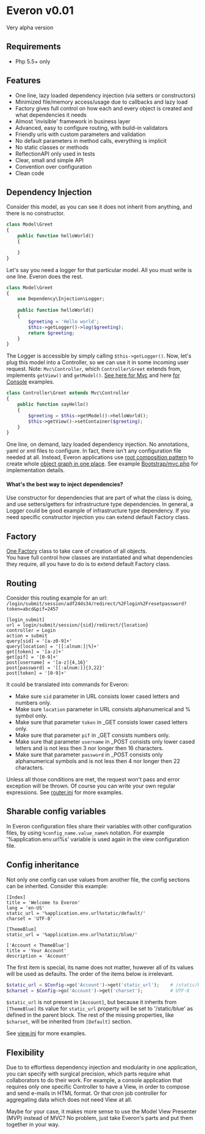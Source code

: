 # Everon v0.01
Very alpha version

## Requirements
* Php 5.5+ only

## Features
* One line, lazy loaded dependency injection (via setters or constructors)
* Minimized file/memory access/usage due to callbacks and lazy load
* Factory gives full control on how each and every object is created and what dependencies it needs
* Almost 'invisible' framework in business layer
* Advanced, easy to configure routing, with build-in validators  
* Friendly urls with custom parameters and validation
* No default parameters in method calls, everything is implicit
* No static classes or methods
* ReflectionAPI only used in tests
* Clear, small and simple API
* Convention over configuration
* Clean code 

## Dependency Injection
Consider this model, as you can see it does not inherit from anything, and there is no constructor.

```php
class Model\Greet
{
    public function helloWorld()
    {

    }    
}
```
    
Let's say you need a logger for that particular model. All you must write is one line. Everon does the rest.

```php
class Model\Greet
{
    use Dependency\Injection\Logger;
        
    public function helloWorld()
    {
        $greeting = 'Hello world';
        $this->getLogger()->log($greeting);
        return $greeting;
    }
}
```
The Logger is accessible by simply calling `$this->getLogger()`.
Now, let's plug this model into a Controller, so we can use it in some incoming user request.
Note: `Mvc\Controller`, which `Controller\Greet` extends from, implements `getView()` and `getModel()`.
[See here for Mvc](https://github.com/oliwierptak/Everon/blob/master/Src/Everon/Mvc/Controller.php) and here 
[for Console](https://github.com/oliwierptak/Everon/blob/master/Src/Everon/Console/Controller.php) examples.

```php
class Controller\Greet extends Mvc\Controller
{
    public function sayHello()
    {
        $greeting = $this->getModel()->helloWorld();
        $this->getView()->setContainer($greeting);
    }
}
```
One line, on demand, lazy loaded dependency injection. No annotations, yaml or xml files to configure.
In fact, there isn't any configuration file needed at all. 
Instead, Everon applications use [root composition pattern](http://blog.ploeh.dk/2011/07/28/CompositionRoot/) to create
whole [object graph in one place](https://github.com/oliwierptak/Everon/blob/master/Src/Everon/Lib/Dependencies.php).
See example [Bootstrap/mvc.php](https://github.com/oliwierptak/Everon/blob/master/Config/Bootstrap/mvc.php)
for implementation details. 

#### What's the best way to inject dependencies?
Use constructor for dependencies that are part of what the class is doing, and use setters/getters for infrastructure
type dependencies. In general, a Logger could be good example of infrastructure type dependency.
If you need specific constructor injection you can extend default Factory class.


## Factory
[One Factory](https://github.com/oliwierptak/Everon/blob/master/Src/Everon/Factory.php) class to take care of creation of all objects.   
You have full control how classes are instantiated and what dependencies they require,
all you have to do is to extend default Factory class.


## Routing
Consider this routing example for an url: `/login/submit/session/adf24ds34/redirect/%2Flogin%2Fresetpassword?token=abcd&pif=2457`
  
    [login_submit]
    url = login/submit/session/{sid}/redirect/{location}
    controller = Login
    action = submit
    query[sid] = '[a-z0-9]+'
    query[location] = '[[:alnum:]|%]+'
    get[token] = '[a-z]+'
    get[pif] = '[0-9]+'
    post[username] = '[a-z]{4,16}'
    post[password] = '[[:alnum:]]{3,22}'
    post[token] = '[0-9]+'    
    
It could be translated into commands for Everon:
* Make sure `sid` parameter in URL consists lower cased letters and numbers only.
* Make sure `location` parameter in URL consists alphanumerical and % symbol only.
* Make sure that parameter `token` in _GET consists lower cased letters only.
* Make sure that parameter `pif` in _GET consists numbers only.
* Make sure that parameter `username` in _POST consists only lower cased letters and is not less then 3 nor longer 
  then 16 characters.
* Make sure that parameter `password` in _POST consists only alphanumerical symbols and is not less then 4 nor longer
  then 22 characters.

Unless all those conditions are met, the request won't pass and error exception will be thrown.
Of course you can write your own regular expressions. See [router.ini](https://github.com/oliwierptak/Everon/blob/master/Config/router.ini) for more examples.

## Sharable config variables
In Everon configuration files share their variables with other configuration files, 
by using `%config_name.value_name%` notation.
For example '%application.env.url%s' variable is used again in the view configuration file.


## Config inheritance
Not only one config can use values from another file, the config sections can be inherited. 
Consider this example:

    [Index]
    title = 'Welcome to Everon'
    lang = 'en-US'
    static_url = '%application.env.url%static/default/'
    charset = 'UTF-8'

    [ThemeBlue]
    static_url = '%application.env.url%static/blue/'
    
    ['Account < ThemeBlue']
    title = 'Your Account'
    description = 'Account'
    
The first item is special, its name does not matter, however all of its values will be used as defaults.
The order of the items below is irrelevant.

```php
$static_url = $Config->go('Account')->get('static_url');    # /static/blue
$charset = $Config->go('Account')->get('charset');          # UTF-8
```

`$static_url` is not present in `[Account]`, but because it inherits from `[ThemeBlue]` its value 
for `static_url` property will be set to '/static/blue' as defined in the parent block.
The rest of the missing properties, like `$charset`, will be inherited from `[Default]` section.

See [view.ini](https://github.com/oliwierptak/Everon/blob/master/Config/view.ini) for more examples.

## Flexibility
Due to to effortless dependency injection and modularity in one application, you can specify with surgical 
precision, which parts require what collaborators to do their work.
For example, a console application that requires only one specific Controller to have a View, in order to compose
and send e-mails in HTML format. Or that cron job controller for aggregating data which does not need View at all. 

Maybe for your case, it makes more sense to use the Model View Presenter (MVP) instead of MVC?
No problem, just take Everon's parts and put them together in your way. 